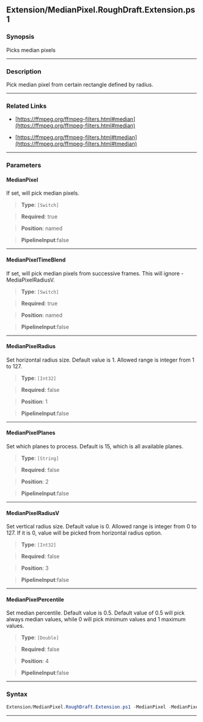 
Extension/MedianPixel.RoughDraft.Extension.ps1
----------------------------------------------
### Synopsis
Picks median pixels

---
### Description

Pick median pixel from certain rectangle defined by radius.

---
### Related Links
* [https://ffmpeg.org/ffmpeg-filters.html#median](https://ffmpeg.org/ffmpeg-filters.html#median)



* [https://ffmpeg.org/ffmpeg-filters.html#tmedian](https://ffmpeg.org/ffmpeg-filters.html#tmedian)



---
### Parameters
#### **MedianPixel**

If set, will pick median pixels.



> **Type**: ```[Switch]```

> **Required**: true

> **Position**: named

> **PipelineInput**:false



---
#### **MedianPixelTimeBlend**

If set, will pick median pixels from successive frames.  This will ignore -MediaPixelRadiusV.



> **Type**: ```[Switch]```

> **Required**: true

> **Position**: named

> **PipelineInput**:false



---
#### **MedianPixelRadius**

Set horizontal radius size. Default value is 1. Allowed range is integer from 1 to 127.



> **Type**: ```[Int32]```

> **Required**: false

> **Position**: 1

> **PipelineInput**:false



---
#### **MedianPixelPlanes**

Set which planes to process. Default is 15, which is all available planes.



> **Type**: ```[String]```

> **Required**: false

> **Position**: 2

> **PipelineInput**:false



---
#### **MedianPixelRadiusV**

Set vertical radius size. Default value is 0. 
Allowed range is integer from 0 to 127. 
If it is 0, value will be picked from horizontal radius option.



> **Type**: ```[Int32]```

> **Required**: false

> **Position**: 3

> **PipelineInput**:false



---
#### **MedianPixelPercentile**

Set median percentile. 
Default value is 0.5.
Default value of 0.5  will pick always median values, 
while 0 will pick minimum values and 1 maximum values.



> **Type**: ```[Double]```

> **Required**: false

> **Position**: 4

> **PipelineInput**:false



---
### Syntax
```PowerShell
Extension/MedianPixel.RoughDraft.Extension.ps1 -MedianPixel -MedianPixelTimeBlend [[-MedianPixelRadius] <Int32>] [[-MedianPixelPlanes] <String>] [[-MedianPixelRadiusV] <Int32>] [[-MedianPixelPercentile] <Double>] [<CommonParameters>]
```
---




